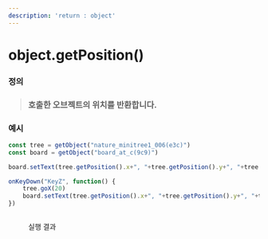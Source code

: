 ```yaml
---
description: 'return : object'
---
```


# object.getPosition()

### 정의

> ### 호출한 오브젝트의 위치를 반환합니다.



### 예시

```javascript
const tree = getObject("nature_minitree1_006(e3c)")
const board = getObject("board_at_c(9c9)")

board.setText(tree.getPosition().x+", "+tree.getPosition().y+", "+tree.getPosition().z)

onKeyDown("KeyZ", function() {
    tree.goX(20)
    board.setText(tree.getPosition().x+", "+tree.getPosition().y+", "+tree.getPosition().z)
})
```

<figure><img src="../../../.gitbook/assets/화면_기록_2022-12-20_오후_9_09_04_AdobeExpress.gif" alt=""><figcaption><p>실행 결과</p></figcaption></figure>
